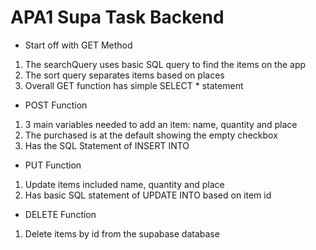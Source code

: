 # APA1 Supa Task Backend

- Start off with GET Method
1) The searchQuery uses basic SQL query to find the items on the app 
2) The sort query separates items based on places
3) Overall GET function has simple SELECT * statement

- POST Function
1) 3 main variables needed to add an item: name, quantity and place
2) The purchased is at the default showing the empty checkbox
3) Has the SQL Statement of INSERT INTO

- PUT Function
1) Update items included name, quantity and place 
2) Has basic SQL statement of UPDATE INTO based on item id

- DELETE Function
1) Delete items by id from the supabase database 